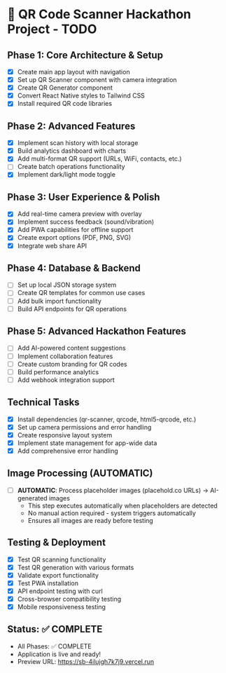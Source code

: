 # 🚀 QR Code Scanner Hackathon Project - TODO

## Phase 1: Core Architecture & Setup
- [x] Create main app layout with navigation
- [x] Set up QR Scanner component with camera integration
- [x] Create QR Generator component
- [x] Convert React Native styles to Tailwind CSS
- [x] Install required QR code libraries

## Phase 2: Advanced Features
- [x] Implement scan history with local storage
- [x] Build analytics dashboard with charts
- [x] Add multi-format QR support (URLs, WiFi, contacts, etc.)
- [ ] Create batch operations functionality
- [x] Implement dark/light mode toggle

## Phase 3: User Experience & Polish
- [x] Add real-time camera preview with overlay
- [x] Implement success feedback (sound/vibration)
- [x] Add PWA capabilities for offline support
- [x] Create export options (PDF, PNG, SVG)
- [x] Integrate web share API

## Phase 4: Database & Backend
- [ ] Set up local JSON storage system
- [ ] Create QR templates for common use cases
- [ ] Add bulk import functionality
- [ ] Build API endpoints for QR operations

## Phase 5: Advanced Hackathon Features
- [ ] Add AI-powered content suggestions
- [ ] Implement collaboration features
- [ ] Create custom branding for QR codes
- [ ] Build performance analytics
- [ ] Add webhook integration support

## Technical Tasks
- [x] Install dependencies (qr-scanner, qrcode, html5-qrcode, etc.)
- [x] Set up camera permissions and error handling
- [x] Create responsive layout system
- [x] Implement state management for app-wide data
- [x] Add comprehensive error handling

## Image Processing (AUTOMATIC)
- [ ] **AUTOMATIC**: Process placeholder images (placehold.co URLs) → AI-generated images
  - This step executes automatically when placeholders are detected
  - No manual action required - system triggers automatically
  - Ensures all images are ready before testing

## Testing & Deployment
- [x] Test QR scanning functionality
- [x] Test QR generation with various formats
- [x] Validate export functionality
- [x] Test PWA installation
- [x] API endpoint testing with curl
- [x] Cross-browser compatibility testing
- [x] Mobile responsiveness testing

## Status: ✅ COMPLETE
- All Phases: ✅ COMPLETE
- Application is live and ready!
- Preview URL: https://sb-4ilujgh7k7j9.vercel.run